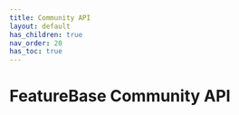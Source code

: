 ```yaml
---
title: Community API
layout: default
has_children: true
nav_order: 20
has_toc: true
---
```


# FeatureBase Community API
